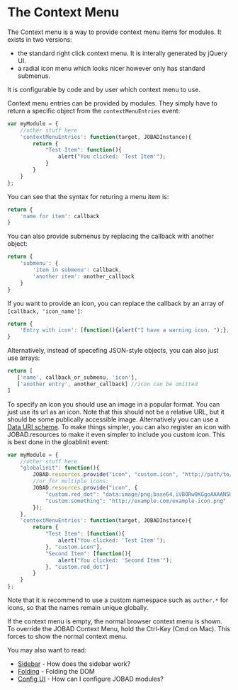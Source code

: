 # The Context Menu
The Context menu is a way to provide context menu items for modules. It exists in two versions:

* the standard right click context menu. It is interally generated by jQuery UI.
* a radial icon menu which looks nicer however only has standard submenus.

It is configurable by code and by user which context menu to use.

Context menu entries can be provided by modules. They simply have to return a specific object from the `contextMenuEntries` event:

```js
var myModule = {
    //other stuff here
    'contextMenuEntries': function(target, JOBADInstance){
        return {
            "Test Item": function(){
                alert("You clicked: 'Test Item'");
            }
        }
    }
};
```

You can see that the syntax for returing a menu item is:
```js
return {
    'name for item': callback
}
```

You can also provide submenus by replacing the callback with another object:

```js
return {
    'submenu': {
        'item in submenu': callback,
        'another item': another_callback
    }
}
```

If you want to provide an icon, you can replace the callback by an array of `[callback, 'icon_name']`:

```js
return {
    'Entry with icon': [function(){alert("I have a warning icon. ");}, 'warning']
}
```

Alternatively, instead of specefing JSON-style objects, you can also just use arrays:

```js
return [
   ['name', callback_or_submenu, 'icon'],
   ['another entry', another_callback] //icon can be omitted
]
```

To specify an icon you should use an image in a popular format. You can just use its url as an icon. Note that this should not be a relative URL, but it should be some publically accessible image. Alternatively you can use a [Data URI scheme](https://en.wikipedia.org/wiki/Data_URI_scheme). To make things simpler, you can also register an icon with JOBAD.resources to make it even simpler to include you custom icon. This is best done in the gloablinit event:

```js
var myModule = {
    //other stuff here
    "globalinit": function(){
        JOBAD.resources.provide("icon", "custom.icon", "http://path/to/icon/file"); //provide custom.icon
        //or for multiple icons:
        JOBAD.resources.provide("icon", {
            "custom.red_dot": "data:image/png;base64,iVBORw0KGgoAAAANSUhEUgAAAAUAAAAFCAYAAACNbyblAAAAHElEQVQI12P4//8/w38GIAXDIBKE0DHxgljNBAAO9TXL0Y4OHwAAAABJRU5ErkJggg==",
            "custom.something": "http://example.com/example-icon.png"
        });
    },
    'contextMenuEntries': function(target, JOBADInstance){
        return {
            "Test Item": [function(){
                alert("You clicked: 'Test Item'");
            }, "custom.icon"],
            "Second Item": [function(){
                alert("You clicked: 'Second Item'");
            }, "custom.red_dot"]
        }
    }
};
```

Note that it is recommend to use a custom namespace such as `author.*` for icons, so that the names remain unique globally.  

If the context menu is empty, the normal browser context menu is shown. To override the JOBAD Context Menu, hold the Ctrl-Key (Cmd on Mac). This forces to show the normal context menu. 

You may also want to read:

* [Sidebar](sidebar.md) - How does the sidebar work?
* [Folding](folding.md) - Folding the DOM
* [Config UI](config.md) - How can I configure JOBAD modules?
